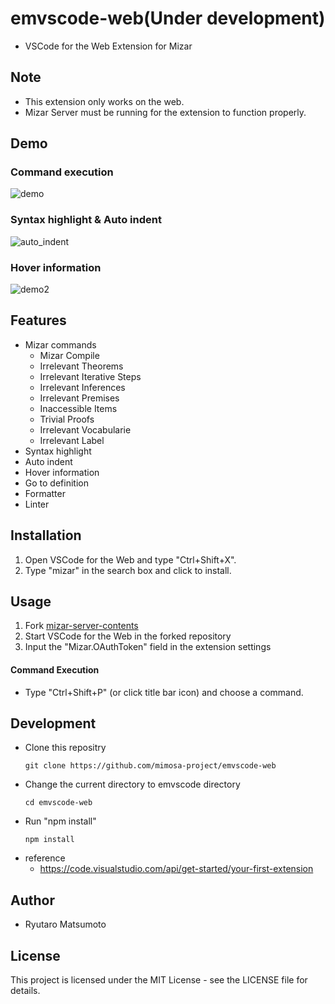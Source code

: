 # emvscode-web(Under development)
* VSCode for the Web Extension for Mizar

## Note
* This extension only works on the web.
* Mizar Server must be running for the extension to function properly.

## Demo
### Command execution
![demo](https://user-images.githubusercontent.com/32231297/92366947-c68bdb00-f130-11ea-8dd0-52ef3641e9cb.gif)

### Syntax highlight & Auto indent
![auto_indent](https://user-images.githubusercontent.com/32231297/93070316-af616600-f6b9-11ea-85b5-3deb887da308.gif)

### Hover information
![demo2](https://user-images.githubusercontent.com/32231297/92366998-d6a3ba80-f130-11ea-9f76-8117f82a03ea.gif)
## Features
* Mizar commands
    * Mizar Compile
    * Irrelevant Theorems
    * Irrelevant Iterative Steps
    * Irrelevant Inferences
    * Irrelevant Premises
    * Inaccessible Items
    * Trivial Proofs
    * Irrelevant Vocabularie
    * Irrelevant Label
* Syntax highlight
* Auto indent
* Hover information
* Go to definition
* Formatter
* Linter

## Installation
1. Open VSCode for the Web and type "Ctrl+Shift+X".  
2. Type "mizar" in the search box and click to install.

## Usage
1. Fork [mizar-server-contents](https://github.com/mimosa-project/mizar-server-contents)
2. Start VSCode for the Web in the forked repository
3. Input the "Mizar.OAuthToken" field in the extension settings
#### Command Execution
* Type "Ctrl+Shift+P" (or click title bar icon) and choose a command.

## Development
* Clone this repositry
    ```
    git clone https://github.com/mimosa-project/emvscode-web
    ```
* Change the current directory to emvscode directory
    ```
    cd emvscode-web
    ```
* Run "npm install"
    ```
    npm install
    ```
* reference
    * https://code.visualstudio.com/api/get-started/your-first-extension

## Author
* Ryutaro Matsumoto

## License
This project is licensed under the MIT License - see the LICENSE file for details.  
